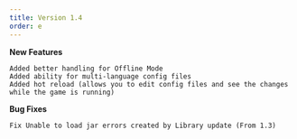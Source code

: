 ```yaml
---
title: Version 1.4
order: e
---
```

**New Features**

    Added better handling for Offline Mode
    Added ability for multi-language config files
    Added hot reload (allows you to edit config files and see the changes while the game is running)

**Bug Fixes**

    Fix Unable to load jar errors created by Library update (From 1.3)
